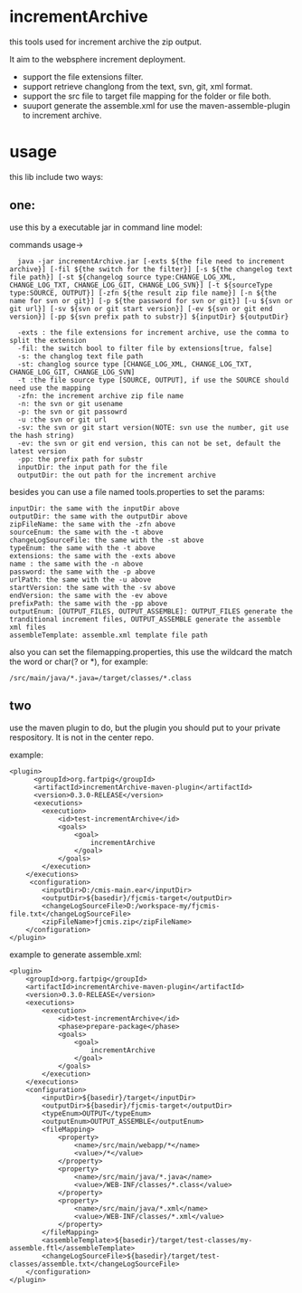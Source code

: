 # incrementArchive

this tools used for increment archive the zip output.

It aim to  the websphere increment deployment.    
* support the file extensions filter.  
* support retrieve changlong from the text, svn, git, xml format.   
* support the src file to target file mapping for the folder or file both. 
* suuport generate the assemble.xml for use the maven-assemble-plugin to increment archive.  

# usage

this lib include two ways:

## one:
use this by a executable jar in command line model:

commands usage->

	  java -jar incrementArchive.jar [-exts ${the file need to increment archive}] [-fil ${the switch for the filter}] [-s ${the changelog text file path}] [-st ${changelog source type:CHANGE_LOG_XML, CHANGE_LOG_TXT, CHANGE_LOG_GIT, CHANGE_LOG_SVN}] [-t ${sourceType type:SOURCE, OUTPUT}] [-zfn ${the result zip file name}] [-n ${the name for svn or git}] [-p ${the password for svn or git}] [-u ${svn or git url}] [-sv ${svn or git start version}] [-ev ${svn or git end version}] [-pp ${svn prefix path to substr}] ${inputDir} ${outputDir}
	
	  -exts : the file extensions for increment archive, use the comma to split the extension  
	  -fil: the switch bool to filter file by extensions[true, false]  
	  -s: the changlog text file path  
	  -st: changlog source type [CHANGE_LOG_XML, CHANGE_LOG_TXT, CHANGE_LOG_GIT, CHANGE_LOG_SVN]   
	  -t :the file source type [SOURCE, OUTPUT], if use the SOURCE should need use the mapping  
	  -zfn: the increment archive zip file name  
	  -n: the svn or git usename
	  -p: the svn or git passowrd
	  -u :the svn or git url
	  -sv: the svn or git start version(NOTE: svn use the number, git use the hash string)  
	  -ev: the svn or git end version, this can not be set, default the latest version
	  -pp: the prefix path for substr
	  inputDir: the input path for the file
	  outputDir: the out path for the increment archive

besides you can use a file named tools.properties to set the params:

	inputDir: the same with the inputDir above
	outputDir: the same with the outputDir above
	zipFileName: the same with the -zfn above
	sourceEnum: the same with the -t above
	changeLogSourceFile: the same with the -st above
	typeEnum: the same with the -t above
	extensions: the same with the -exts above
	name : the same with the -n above
	password: the same with the -p above
	urlPath: the same with the -u above
	startVersion: the same with the -sv above
	endVersion: the same with the -ev above
	prefixPath: the same with the -pp above  
	outputEnum: [OUTPUT_FILES, OUTPUT_ASSEMBLE]: OUTPUT_FILES generate the tranditional increment files, OUTPUT_ASSEMBLE generate the assemble xml files  
	assembleTemplate: assemble.xml template file path  

also you can set the filemapping.properties, this use the wildcard the match the word or char(? or *), for example:  

	/src/main/java/*.java=/target/classes/*.class

    
## two
use the maven plugin to do, but the plugin you should put to your private respository. It is not in the center repo.

example:

	<plugin>
          <groupId>org.fartpig</groupId>
          <artifactId>incrementArchive-maven-plugin</artifactId>
          <version>0.3.0-RELEASE</version>
          <executions>
			<execution>
				<id>test-incrementArchive</id>
				<goals>
					<goal>
						incrementArchive
					</goal>
				</goals>
			</execution>
		</executions>
         <configuration>
			<inputDir>D:/cmis-main.ear</inputDir>
			<outputDir>${basedir}/fjcmis-target</outputDir>
			<changeLogSourceFile>D:/workspace-my/fjcmis-file.txt</changeLogSourceFile>
			<zipFileName>fjcmis.zip</zipFileName>
		</configuration>
	</plugin>  

	
example to generate assemble.xml:  

	<plugin>
		<groupId>org.fartpig</groupId>
		<artifactId>incrementArchive-maven-plugin</artifactId>
		<version>0.3.0-RELEASE</version>
		<executions>
			<execution>
				<id>test-incrementArchive</id>
				<phase>prepare-package</phase>
				<goals>
					<goal>
						incrementArchive
					</goal>
				</goals>
			</execution>
		</executions>
		<configuration>
			<inputDir>${basedir}/target</inputDir>
			<outputDir>${basedir}/fjcmis-target</outputDir>
			<typeEnum>OUTPUT</typeEnum>
			<outputEnum>OUTPUT_ASSEMBLE</outputEnum>
			<fileMapping>
				<property>
					<name>/src/main/webapp/*</name>
					<value>/*</value>
				</property>
				<property>
					<name>/src/main/java/*.java</name>
					<value>/WEB-INF/classes/*.class</value>
				</property>
				<property>
					<name>/src/main/java/*.xml</name>
					<value>/WEB-INF/classes/*.xml</value>
				</property>
			</fileMapping>
			<assembleTemplate>${basedir}/target/test-classes/my-assemble.ftl</assembleTemplate>
			<changeLogSourceFile>${basedir}/target/test-classes/assemble.txt</changeLogSourceFile>
		</configuration>
	</plugin>
